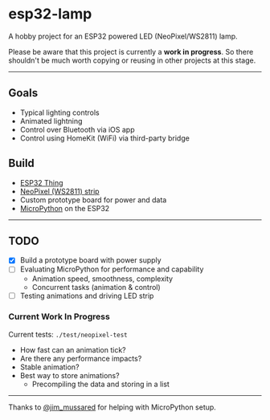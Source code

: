 # esp32-lamp

A hobby project for an ESP32 powered LED (NeoPixel/WS2811) lamp.

Please be aware that this project is currently a **work in progress**. So there shouldn't be much worth copying or reusing in other projects at this stage.

---

## Goals

- Typical lighting controls
- Animated lightning
- Control over Bluetooth via iOS app
- Control using HomeKit (WiFi) via third-party bridge

## Build

- [ESP32 Thing](https://www.sparkfun.com/products/13907)
- [NeoPixel (WS2811) strip](https://www.adafruit.com/product/3869)
- Custom prototype board for power and data
- [MicroPython](http://micropython.org) on the ESP32

---

## TODO

- [x] Build a prototype board with power supply
- [ ] Evaluating MicroPython for performance and capability
  - Animation speed, smoothness, complexity
  - Concurrent tasks (animation & control)
- [ ] Testing animations and driving LED strip

### Current Work In Progress

Current tests: `./test/neopixel-test`

- How fast can an animation tick?
- Are there any performance impacts?
- Stable animation?
- Best way to store animations?
  - Precompiling the data and storing in a list


---

Thanks to [@jim_mussared](https://twitter.com/jim_mussared) for helping with MicroPython setup.
